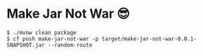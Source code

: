 # Make Jar Not War 😎

    $ ./mvnw clean package
    $ cf push make-jar-not-war -p target/make-jar-not-war-0.0.1-SNAPSHOT.jar --random-route
